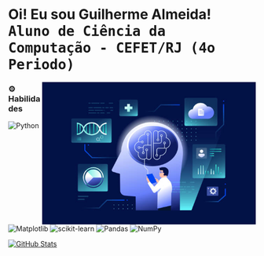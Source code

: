 
<h1> Oi! Eu sou Guilherme Almeida!<br><kbd>Aluno de Ciência da Computação - CEFET/RJ (4o Periodo)</kbd></h1>
<img src="GHRM.jpg" height=290em align='right'>

### ⚙️ Habilidades
![Python](https://img.shields.io/badge/python-3670A0?style=for-the-badge&logo=python&logoColor=ffdd54)
![Matplotlib](https://img.shields.io/badge/Matplotlib-%23ffffff.svg?style=for-the-badge&logo=Matplotlib&logoColor=black) 
![scikit-learn](https://img.shields.io/badge/scikit--learn-%23F7931E.svg?style=for-the-badge&logo=scikit-learn&logoColor=white)
![Pandas](https://img.shields.io/badge/pandas-%23150458.svg?style=for-the-badge&logo=pandas&logoColor=white)
![NumPy](https://img.shields.io/badge/numpy-%23013243.svg?style=for-the-badge&logo=numpy&logoColor=white)

[![GitHub Stats](https://github-readme-stats.vercel.app/api?username=devguialmeida&theme=transparent&title_color=F2F6D0&border_color=00FFFF&text_color=00FFFF)](https://github.com/anuraghazra/github-readme-stats)
